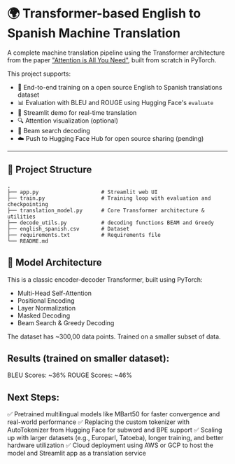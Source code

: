 # 🌍 Transformer-based English to Spanish Machine Translation

A complete machine translation pipeline using the Transformer architecture from the paper ["Attention is All You Need"](https://arxiv.org/abs/1706.03762), built from scratch in PyTorch.

This project supports:
- 🧠 End-to-end training on a open source English to Spanish translations dataset
- 📊 Evaluation with BLEU and ROUGE using Hugging Face's `evaluate`
- 💬 Streamlit demo for real-time translation
- 🔍 Attention visualization (optional)
- 🔁 Beam search decoding
- ☁️ Push to Hugging Face Hub for open source sharing (pending)

---

## 🚀 Project Structure
```
.
├── app.py                    # Streamlit web UI
├── train.py                  # Training loop with evaluation and checkpointing
├── translation_model.py      # Core Transformer architecture & utilities
├── decode_utils.py           # decoding functions BEAM and Greedy
├── english_spanish.csv       # Dataset
├── requirements.txt          # Requirements file 
└── README.md

```

## 🧠 Model Architecture

This is a classic encoder-decoder Transformer, built using PyTorch:

- Multi-Head Self-Attention
- Positional Encoding
- Layer Normalization
- Masked Decoding
- Beam Search & Greedy Decoding

The dataset has ~300,00 data points. Trained on a smaller subset of data.

## Results (trained on smaller dataset):
BLEU Scores: ~36%
ROUGE Scores: ~46%

## Next Steps:
✅ Pretrained multilingual models like MBart50 for faster convergence and real-world performance
✅ Replacing the custom tokenizer with AutoTokenizer from Hugging Face for subword and BPE support
✅ Scaling up with larger datasets (e.g., Europarl, Tatoeba), longer training, and better hardware utilization
✅ Cloud deployment using AWS or GCP to host the model and Streamlit app as a translation service
